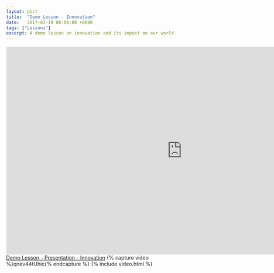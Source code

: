 ```yaml
---
layout: post
title:  "Demo Lesson - Innovation"
date:   2017-03-19 00:00:00 +0600
tags: ["Lessons"]
excerpt: A demo lesson on innovation and its impact on our world
---
```

<div class="embed-responsive embed-responsive-16by9">
    <iframe class="embed-responsive-item" src="https://docs.google.com/presentation/d/1OC-Ve1-BwOLT1sa3Yk9UmKpUE45RdojEvrL9ear9eao/embed?start=false&loop=false&delayms=3000" frameborder="0" frameborder="0" width="960" height="569" allowfullscreen="true" mozallowfullscreen="true" webkitallowfullscreen="true"></iframe>
</div>
<a href="https://docs.google.com/presentation/d/1OC-Ve1-BwOLT1sa3Yk9UmKpUE45RdojEvrL9ear9eao/edit?usp=sharing" target="_blank" title="Demo Lesson - Presentation - Innovation">Demo Lesson - Presentation - Innovation</a>
{% capture video %}qnev44tUhic{% endcapture %}
{% include video.html %}